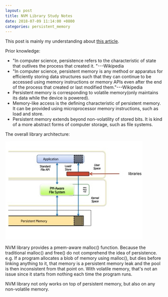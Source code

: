 ```yaml
---
layout: post
title: NVM Library Study Notes
date: 2018-07-09 11:14:00 +0800
categories: persistent_memory
---
```


This post is mainly my understanding about [this article](http://pmem.io/2014/09/01/nvm-library-overview.html).

 

Prior knowledge:

- "In computer science, persistence refers to the characteristic of state that outlives the process that created it. "---Wikipedia
- "In computer science, persistent memory is any method or apparatus for efficiently storing data structures such that they can continue to be accessed using memory instructions or memory APIs even after the end of the process that created or last modified them."---Wikipedia
- Persistent memory is corresponding to volatile memory(only maintains its data while the device is powered).
- Memory-like access is the defining characteristic of persistent memory. It can be provided using microprocessor memory instructions, such as load and store.
- Persistent memory extends beyond non-volatility of stored bits. It is kind of a more abstract forms of computer storage, such as file systems.

 

The overall library architecture:

![img](/assets/images/libarch.jpg)

NVM library provides a pmem-aware malloc() function. Because the traditional malloc() and free() do not comprehend the idea of persistence. e.g. If a program allocates a blob of memory using malloc(), but dies before linking anything to it, that memory is a persistent memory leak and the pool is then inconsistent from that point on. With volatile memory, that's not an issue since it starts from nothing each time the program runs.

NVM library not only works on top of persistent memory, but also on any non-volatile memory.